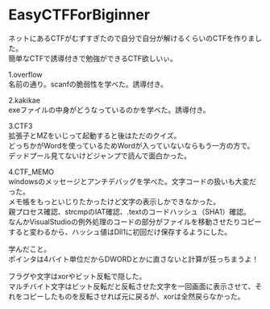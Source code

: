 # EasyCTFForBiginner
ネットにあるCTFがむずすぎたので自分で自分が解けるくらいのCTFを作りました。<br>
簡単なCTFで誘導付きで勉強ができるCTF欲しいぃ。<br>

1.overflow<br>
名前の通り。scanfの脆弱性を学べた。誘導付き。<br>

2.kakikae<br>
exeファイルの中身がどうなっているのかを学べた。誘導付き。<br>

3.CTF3<br>
拡張子とMZをいじって起動すると後はただのクイズ。<br>どっちかがWordを使っているためWordが入っていないならもう一方の方で。<br>
デッドプール見てないけどジャンプで読んで面白かった。<br>

4.CTF_MEMO<br>
windowsのメッセージとアンチデバッグを学べた。文字コードの扱いも大変だった。<br>
メモ帳をもっといじりたかったけど文字の表示しかできなかった。<br>
親プロセス確認、strcmpのIAT確認、.textのコードハッシュ（SHA1）確認。<br>
なんかVisualStudioの例外処理のコードの部分がファイルを移動させたりコピーすると変わるから、ハッシュ値はDll1に初回だけ保存するようにした。<br>


学んだこと。<br>
ポインタは4バイト単位だからDWORDとかに直さないと計算が狂っちまうよ！<br>

フラグや文字はxorやビット反転で隠した。<br>マルチバイト文字はビット反転だと反転させた文字を一回画面に表示させて、それをコピーしたものを反転させれば元に戻るが、xorは全然戻らなかった。<br>
